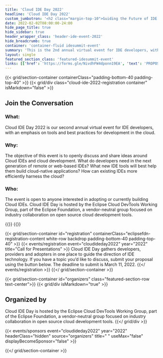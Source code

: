 ```yaml
---
title: 'Cloud IDE Day 2022'
headline: 'Cloud IDE Day 2022'
custom_jumbotron: '<h2 class="margin-top-10">Guiding the Future of IDE Development</h2><p class="margin-top-20">Virtual Conference | April 27, 2022</p>'
date: 2022-02-02T08:00:00-24:00
hide_page_title: true
hide_sidebar: true
header_wrapper_class: 'header-ide-event-2022'
hide_breadcrumb: true
container: 'container-fluid idesummit-event'
summary: 'This is the 2nd annual virtual event for IDE developers, with an emphasis on tools and best practices for development in the cloud with the goal of guiding the future direction of IDE technology. The event is open to anyone interested in adopting or currently building Cloud IDEs. It’s hosted by the Eclipse Cloud DevTools Working Group, part of the Eclipse Foundation. This is a vendor-neutral group focused on industry collaboration on open source cloud development tools.'
layout: single
featured_section_class: 'featured-idesummit-event'
links: [['href': 'https://forms.gle/NivdhFW4dponn19EA', 'text': 'PROPOSE A TALK']]
---
```


{{< grid/section-container containerClass="padding-bottom-40 padding-top-40" >}}
{{< grid/div class="cloud-ide-2022-registration container" isMarkdown="false" >}}
  <h2 class="text-center margin-bottom-30">Join the Conversation</h2>

  <div class="margin-bottom-30 row">
    <div class="col-sm-3 text-center">
      <h3 class="uppercase">What:</h3>
    </div>
    <div class="col-sm-21 margin-top-10">
      <p>
        Cloud IDE Day 2022 is our second annual virtual event for IDE developers, with an emphasis on tools and best practices for development in the cloud.
      </p>
    </div>
  </div>
  <div class="margin-bottom-30 row">
    <div class="col-sm-3 text-center">
      <h3 class="uppercase">Why:</h3>
    </div>
    <div class="col-sm-21 margin-top-10">
      <p>
        The objective of this event is to openly discuss and share ideas around Cloud IDEs and cloud development. What do developers need in the next generation of remote or web-based IDEs? What new IDE tools will best help them build cloud-native applications? How can existing IDEs more efficiently harness the cloud?
      </p>
    </div>
  </div>
  <div class="margin-bottom-30 row">
    <div class="col-sm-3 text-center">
      <h3 class="uppercase">Who:</h3>
    </div>
    <div class="col-sm-21 margin-top-10">
      <p>
        The event is open to anyone interested in adopting or currently building Cloud IDEs. Cloud IDE Day is hosted by the Eclipse Cloud DevTools Working Group, part of the Eclipse Foundation, a vendor-neutral group focused on industry collaboration on open source cloud development tools.
      </p>
    </div>
  </div>
{{</ grid/div >}} 
{{</ grid/section-container >}}

{{< grid/section-container id="registration" containerClass="eclipsefdn-registration-content white-row backdrop padding-bottom-40 padding-top-40" >}}
{{< events/registration event="cloudideday2022" year="2022" title="Call for Presentations" >}} 
Cloud IDE Day gathers developers, providers and adopters in one place to guide the direction of IDE technology. If you have a topic you’d like to discuss, submit your proposal using the button below. The deadline to submit is March 11, 2022. 
{{</ events/registration >}}
{{</ grid/section-container >}}

{{< grid/section-container id="organizers" class="featured-section-row text-center">}}
{{< grid/div isMarkdown="true" >}}
## Organized by
Cloud IDE Day is hosted by the Eclipse Cloud DevTools Working Group, part of the Eclipse Foundation, a vendor-neutral group focused on industry collaboration in open source cloud development tools.
{{</ grid/div >}}

{{< events/sponsors event="cloudideday2022" year="2022" headerClass="hidden" source="organizers" title=" " useMax="false" displayBecomeSponsor="false" >}}

{{</ grid/section-container >}}
